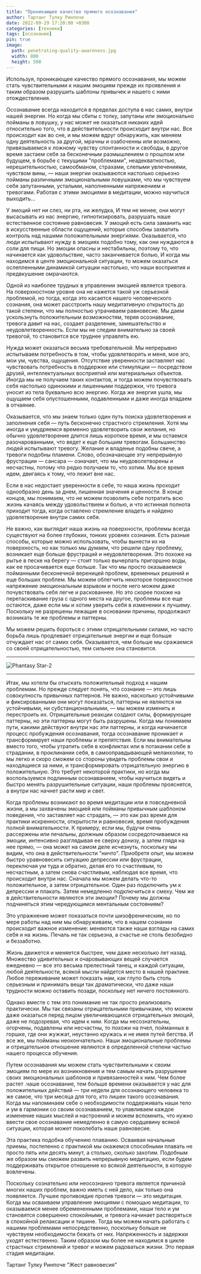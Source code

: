 ```yaml
---
title: "Проникающее качество прямого осознавания"
author: Тартанг Тулку Ринпоче
date: 2022-09-29 17:20:00 +0300
categories: [техники]
tags: [осознание]
pin: true
image:
  path: penetrating-quality-awareness.jpg       
  width: 800
  height: 500
---
```


Используя, проникающее качество прямого осознавания, мы можем стать чувствительными к нашим эмоциям прежде их проявления и таким образом разрушить шаблоны привычек и нашего с ними отождествления.

Осознавание всегда находится в пределах доступа в нас самих, внутри нашей энергии. Но когда мы сбиты с толку, запутаны или эмоционально пойманы в ловушку, у нас может не оказаться никаких идей относительно того, что в действительности происходит внутри нас. Все происходит как во сне, и мы можем вдруг обнаружить, как меняем одну деятельность за другой, мрачны и озабоченны или возможно, привязываемся к ложному чувству спонтанности и свободы, в другое время застаем себя за бесконечным размышлением о прошлом или будущем, в борьбе с текущими "проблемами", неадекватностью, нерешительностью, самообманом, страхами, слепыми увлечениями, чувством вины, — наши энергии оказываются настолько серьезно пойманы различными эмоциональными ловушками, что мы чувствуем себя запутанными, усталыми, наполненными напряжением и тревогами. Работая с этими эмоциями в медитации, можно научиться выходить...

У эмоций нет ни слез, ни рта, ни желудка, И тем не менее, они могут высасывать из нас энергию, гипнотизировать, разрушать наше естественное состояние равновесия. У эмоций есть сила заманить нас в искусственные области ощущений, которые способны захватить контроль над нашими положительными энергиями. Оказывается, что люди испытывают нужду в эмоциях подобно тому, как они нуждаются в соли для пищи. Но эмоции опасны и нестабильны, поэтому то, что начинается как удовольствие, часто заканчивается болью, И когда мы находимся в центе эмоциональной ситуации, то можем оказаться ослепленными динамикой ситуации настолько, что наши восприятия и предвкушение омрачаются.

Одной из наиболее трудных в управлении эмоцией является тревога. На поверхностном уровне она не кажется такой уж серьезной проблемой, но тогда, когда это касается нашего человеческого сознания, она может расстроить нашу медитативную открытость до такой степени, что мы полностью утрачиваем равновесие. Мы даем ускользнуть положительным возможностям, теряя осознавание, тревога давит на нас, создает разделение, замешательство и неудовлетворенность. Если мы не следим внимательно за своей тревогой, то становится все труднее управлять ею.

Нужда может оказаться весьма требовательной. Мы непрерывно испытываем потребность в том, чтобы удовлетворять и меня, мое эго, мои ум, чувства, ощущения. Отсутствие уверенности заставляет нас чувствовать потребность в поддержке или стимуляции — посредством друзей, интеллектуальных восприятий или материальных объектов. Иногда мы не получаем таких контактов, и тогда можем почувствовать себя настолько одинокими и лишенными поддержки, что тревога уносит из тела буквально всю энергию. Когда же энергия ушла, мы ощущаем себя опустошенными, подавленными и даже иногда впадаем в отчаяние.

Оказывается, что мы знаем только один путь поиска удовлетворения и заполнения себя — путь бесконечно страстного стремления. Хотя мы иногда и умудряемся временно удовлетворить свои желания, но обычно удовлетворение длится лишь короткое время, и мы остаемся разочарованными, что ведет к еще большим тревогам. Большинство людей испытывают тревогу. Желание и владенье подобны свече, а тревоги подобны пламени. Слово, обозначающее эту непрерывную фрустрации — сансара — означает, что мы неудоволетворены и несчастны, потому что редко получаем то, что хотим. Мы все время идем, двигаясь к тому, что лежит вне нас.

Если в нас недостает уверенности в себе, то наша жизнь проходит однообразно день за днем, лишенная значения и ценности. В конце концов, мы понимаем, что не можем позволить себе потратить всю жизнь качаясь между удовольствием и болью, и что истинная полнота приходит тогда, когда оставлено стремление владеть и найдено удовлетворение внутри самих себя.

Не важно, как выглядит наша жизнь на поверхности, проблемы всегда существуют на более глубоких, тонких уровнях сознания. Есть разные способы, которые можно использовать, чтобы вынести их на поверхность, но как только мы думаем, что решили одну проблему, возникает еще больше фрустраций и неудовлетворения. Это похоже на рытье в песке на берегу — стоит только вычерпать пригоршню воды, как ее просачивается еще больше. Так что мы просто оказываемся пойманными бесконечной вереницей проблем, временных решений и еще больших проблем. Мы можем облегчить некоторое поверхностное напряжение эмоциональным взрывом и после него можем даже почувствовать себя легче и раскованнее. Но это скорее похоже на перетаскивание груза с одного места на другое, проблемы все еще остаются, даже если мы и хотим уверить себя в изменении к лучшему. Поскольку не разрешены лежащие в основании причины, продолжают возникать те же проблемы и паттерны.

Мы можем решить бороться с этими отрицательными силами, но часто борьба лишь продлевает отрицательные энергии и еще больше отчуждает нас от самих себя. Оказывается, чем больше мы сражаемся со своей отрицательностью, тем сильнее она становится.

***
![Phantasy Star-2](Phantasy_Star-2_1024x768.png)

***

Итак, мы хотели бы отыскать положительный подход к нашим проблемам. Но прежде следует понять, что сознание — это лишь совокупность привычных паттернов. Не важно, насколько устойчивыми и фиксированными они могут показаться, паттерны не являются ни устойчивыми, ни субстанциональными, — мы можем изменить и перестроить их. Отрицательные реакции создают силы, формирующие паттерны, но эти паттерны могут быть разрушены. Когда мы понимаем пути, какими действуют внутри нас эти паттерны, и когда начинается процесс пробуждения осознавания, тогда осознавание проникает и трансформирует наши проблемы и препятствия. Если мы внимательны вместо того, чтобы утратить себя в конфликтах или в потакании себе в страдании, в проклинании себя, в самооправдывающей меланхолии, то мы легко и скоро сможем со стороны увидеть проблемы свои и находящиеся за ними, и трансформировать отрицательную энергию в положительную. Это требует некоторой практики, но когда мы воспользуемся подлинным осознаванием, чтобы научиться видеть и быстро менять разрушительные ситуации, наши проблемы прояснятся, а внутри нас начнет расти мир и свет.

Когда проблемы возникают во время медитации или в повседневной жизни, а мы захвачены эмоцией или пойманы привычным шаблоном поведения, что заставляет нас страдать, — это как раз время для практики искренности, открытости и равновесия, время пробуждения полной внимательности. К примеру, если мы, будучи очень рассержены или печальны, должным образом сосредоточиваемся на эмоции, интенсивно разглядывая ее сверху донизу, а затем глядя на нее прямо, — она может на самом деле исчезнуть, поскольку мы видим, что она в действительности "ничто". Приобретя опыт, мы можем быстро уравновесить ситуацию депрессии или фрустрации, переключая ум туда и обратно, делая его то счастливым, то несчастным, а затем снова счастливым, наблюдая все время, что происходит внутри нас. Сначала мы можем делать что-то положительное, а затем отрицательное. Один раз подключить ум к депрессии и плакать. Затем немедленно подключиться к смеху. Чем же в действительности являются эти эмоции? Почему мы должны подчиняться этим чередующимся ментальным состояниям?

Это упражнение может показаться почти шизофреническим, но по мере работы над ним мы обнаруживаем, что в нашем сознании происходит важное изменение: меняются также наши взгляды на самих себя и на жизнь. Печаль не так серьезна, а счастье не столь безобидно и беззаботно.

Жизнь движется и меняется быстрее, чем даже несколько лет назад. Множество удивительных и очаровывающих вещей случается ежедневно — все это весьма прелестный танец, и каждой ситуации, любой деятельности, всякой мысли найдется место в нашей практике. Любое переживание может показать нам, как глупо быть столь серьезным и принимать вещи так драматически, что даже наши трудности можно оставить позади, поскольку нет ничего постоянного.

Однако вместе с тем это понимание не так просто реализовать практически. Мы так связаны отрицательными привычками, что можем даже оказаться перед лицом увеличивающихся отрицательных эмоций, даже не подозревая, что идем к ним. Когда мы несознательны, огорчены, подавлены или несчастны, то похожи на пчел, пойманных в горшке, где они жужжат, неустанно кружась и не имея путей бегства. И все же, мы пойманы неокончательно. Наши эмоциональные проблемы и отрицательное отношение являются в определенной степени частью нашего процесса обучения.

Путем осознавания мы можем стать чувствительными к своим эмоциям по мере их возникновения и тем самым начать разрушение своих эмоциональных шаблонов и привязанностей к ним. Чем более растет .чаше осознавание, тем больше времени оказывается у нас для положительных действий — три недели для осознающего человека то же самое, что три месяца для того, кто лишен такого осознавания. Когда мы напоминаем себе о необходимости поддерживать наши тело и ум в гармонии со своим осознаванием, то улавливаем каждое изменение наших мыслей и настроений и можем вспомнить, что нужно ввести свое осознавание немедленно в самую сердцевину всякой ситуации, которая может поколебать наше равновесие.

Эта практика подобна обучению плаванию. Осваивая начальные приемы, постепенно с практикой мы окажемся способными плавать не просто пять или десять минут, а столько, сколько захотим. Подобным же образом мы сможем развить непрерывную медитацию, если будем поддерживать открытое отношение ко всякой деятельности, в которую вовлечены.

Поскольку сознательно или неосознанно тревога является причиной многих наших проблем, важно иметь с ней дело, как только она появляется. Лучшее противоядие против тревоги — это медитация. Когда мы осваиваем управление эмоциями с помощью медитации, то оказываемся менее обремененными проблемами, наши тело и ум становятся совершенно спокойными, и тревога начинает растворяться в спокойной релаксации и тишине. Тогда мы можем начать работать с нашими проблемами непосредственно, поскольку больше не чувствуем необходимости бежать от них. Напряженность и задержки уходят естественно. Таким образом мы более не находимся в цикле страстных стремлений и тревог и можем радоваться жизни. Это первая стадия медитации.

Тартанг Тулку Ринпоче "Жест равновесия"
